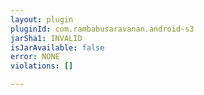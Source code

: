 ```yaml
---
layout: plugin
pluginId: com.rambabusaravanan.android-s3
jarSha1: INVALID
isJarAvailable: false
error: NONE
violations: []

---
```

